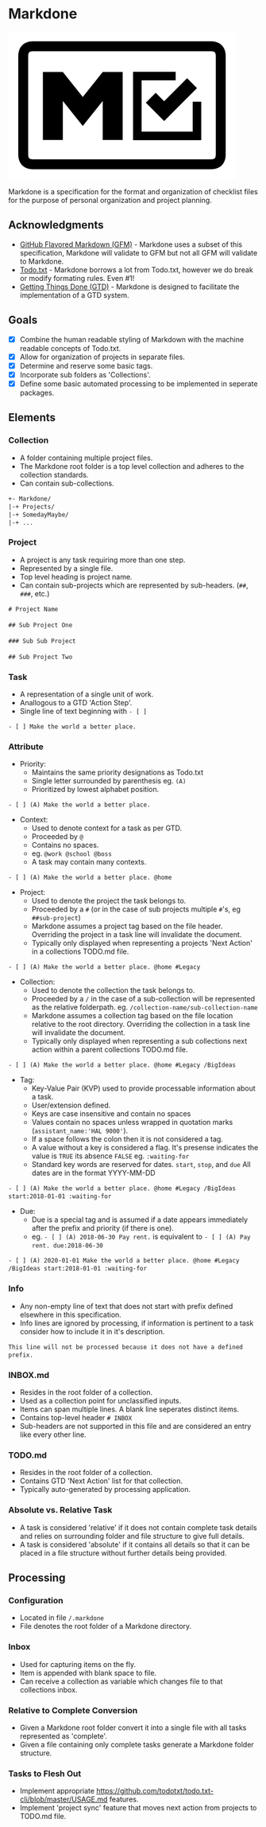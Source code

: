 # Markdone

![Markdown Logo](assets/logo.svg)

Markdone is a specification for the format and organization of checklist files for the purpose of personal organization and project planning.

## Acknowledgments

- [GitHub Flavored Markdown (GFM)](https://github.github.com/gfm/) - Markdone uses a subset of this specification, Markdone will validate to GFM but not all GFM will validate to Markdone.
- [Todo.txt](http://todotxt.org/) - Markdone borrows a lot from Todo.txt, however we do break or modify formating rules. Even #1!
- [Getting Things Done (GTD)](https://gettingthingsdone.com/) - Markdone is designed to facilitate the implementation of a GTD system.

## Goals

- [x] Combine the human readable styling of Markdown with the machine readable concepts of Todo.txt.
- [x] Allow for organization of projects in separate files.
- [x] Determine and reserve some basic tags.
- [x] Incorporate sub folders as 'Collections'.
- [x] Define some basic automated processing to be implemented in seperate packages.

## Elements

### Collection

- A folder containing multiple project files.
- The Markdone root folder is a top level collection and adheres to the collection standards.
- Can contain sub-collections.

```text
+- Markdone/
|-+ Projects/
|-+ SomedayMaybe/
|-+ ...
```

### Project

- A project is any task requiring more than one step.
- Represented by a single file.
- Top level heading is project name.
- Can contain sub-projects which are represented by sub-headers. (`##`, `###`, etc.)

```text
# Project Name

## Sub Project One

### Sub Sub Project

## Sub Project Two
```

### Task

- A representation of a single unit of work.
- Anallogous to a GTD 'Action Step'.
- Single line of text beginning with `- [ ]`

```text
- [ ] Make the world a better place.
```

### Attribute

- Priority:
  - Maintains the same priority designations as Todo.txt
  - Single letter surrounded by parenthesis eg. `(A)`
  - Prioritized by lowest alphabet position.

```text
- [ ] (A) Make the world a better place.
```

- Context:
  - Used to denote context for a task as per GTD.
  - Proceeded by `@`
  - Contains no spaces.
  - eg. `@work @school @boss`
  - A task may contain many contexts.

```text
- [ ] (A) Make the world a better place. @home
```

- Project:
  - Used to denote the project the task belongs to.
  - Proceeded by a `#` (or in the case of sub projects multiple `#`'s, eg `##sub-project`)
  - Markdone assumes a project tag based on the file header. Overriding the project in a task line will invalidate the document.
  - Typically only displayed when representing a projects 'Next Action' in a collections TODO.&#8203;md file.

```text
- [ ] (A) Make the world a better place. @home #Legacy
```

- Collection:
  - Used to denote the collection the task belongs to.
  - Proceeded by a `/` in the case of a sub-collection will be represented as the relative folderpath. eg. `/collection-name/sub-collection-name`
  - Markdone assumes a collection tag based on the file location relative to the root directory. Overriding the collection in a task line will invalidate the document.
  - Typically only displayed when representing a sub collections next action within a parent collections TODO.&#8203;md file.

```text
- [ ] (A) Make the world a better place. @home #Legacy /BigIdeas
```

- Tag:
  - Key-Value Pair (KVP) used to provide processable information about a task.
  - User/extension defined.
  - Keys are case insensitive and contain no spaces
  - Values contain no spaces unless wrapped in quotation marks (`assistant_name:'HAL 9000'`).
  - If a space follows the colon then it is not considered a tag.
  - A value without a key is considered a flag. It's presense indicates the value is `TRUE` its absence `FALSE` eg. `:waiting-for`
  - Standard key words are reserved for dates. `start`, `stop`, and `due` All dates are in the format YYYY-MM-DD

```text
- [ ] (A) Make the world a better place. @home #Legacy /BigIdeas start:2018-01-01 :waiting-for
```

- Due:
  - Due is a special tag and is assumed if a date appears immediately after the prefix and priority (if there is one).
  - eg. `- [ ] (A) 2018-06-30 Pay rent.` is equivalent to `- [ ] (A) Pay rent. due:2018-06-30`

```text
- [ ] (A) 2020-01-01 Make the world a better place. @home #Legacy /BigIdeas start:2018-01-01 :waiting-for
```

### Info

- Any non-empty line of text that does not start with prefix defined elsewhere in this specification.
- Info lines are ignored by processing, if information is pertinent to a task consider how to include it in it's description.

```text
This line will not be processed because it does not have a defined prefix.
```

### INBOX.&#8203;md <!--- Using zero width space character to prevent auto-linking -->

- Resides in the root folder of a collection.
- Used as a collection point for unclassified inputs.
- Items can span multiple lines. A blank line seperates distinct items.
- Contains top-level header `# INBOX`
- Sub-headers are not supported in this file and are considered an entry like every other line.

### TODO.&#8203;md <!--- Using zero width space character to prevent auto-linking -->

- Resides in the root folder of a collection.
- Contains GTD 'Next Action' list for that collection.
- Typically auto-generated by processing application.

### Absolute vs. Relative Task

- A task is considered 'relative' if it does not contain complete task details and relies on surrounding folder and file structure to give full details.
- A task is considered 'absolute' if it contains all details so that it can be placed in a file structure without further details being provided.

## Processing

### Configuration

- Located in file `/.markdone`
- File denotes the root folder of a Markdone directory.

### Inbox

- Used for capturing items on the fly.
- Item is appended with blank space to file.
- Can receive a collection as variable which changes file to that collections inbox.

### Relative to Complete Conversion

- Given a Markdone root folder convert it into a single file with all tasks represented as 'complete'.
- Given a file containing only complete tasks generate a Markdone folder structure.

### Tasks to Flesh Out

- Implement appropriate https://github.com/todotxt/todo.txt-cli/blob/master/USAGE.md features.
- Implement 'project sync' feature that moves next action from projects to TODO.md file.

